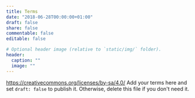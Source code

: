 ```yaml
---
title: Terms
date: "2018-06-28T00:00:00+01:00"
draft: false
share: false
commentable: false
editable: false

# Optional header image (relative to `static/img/` folder).
header:
  caption: ""
  image: ""
---
```

https://creativecommons.org/licenses/by-sa/4.0/
Add your terms here and set `draft: false` to publish it. Otherwise, delete this file if you don't need it.

